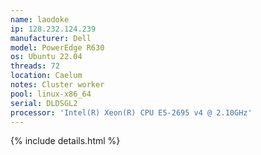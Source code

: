 ```yaml
---
name: laodoke
ip: 128.232.124.239
manufacturer: Dell
model: PowerEdge R630
os: Ubuntu 22.04
threads: 72
location: Caelum
notes: Cluster worker
pool: linux-x86_64
serial: DLDSGL2
processor: 'Intel(R) Xeon(R) CPU E5-2695 v4 @ 2.10GHz'
---
```

{% include details.html %} 

